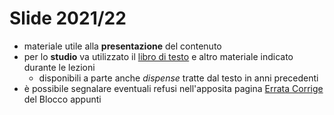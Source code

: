# Slide 2021/22

- materiale utile alla **presentazione** del contenuto 
- per lo **studio** va utilizzato il [libro di testo](https://artint.info/) e altro materiale indicato durante le lezioni
	+ disponibili a parte anche _dispense_ tratte dal testo in anni precedenti
- è possibile segnalare eventuali refusi nell'apposita pagina [Errata Corrige](https://unibari.sharepoint.com/sites/ICon20192020/_layouts/15/Doc.aspx?sourcedoc={6ba1189f-f167-4c68-9bf4-798abafd5e4d}&action=edit&wd=target%28_Collaboration%20Space%2FICon%202021-22.one%7C8acae5cc-c11b-46e2-bb77-3d081abc7c96%2FErrata%20Corrige%7C798f66ed-0839-4221-92cf-e05dfe38c2cc%2F%29&wdorigin=703) del Blocco appunti 


